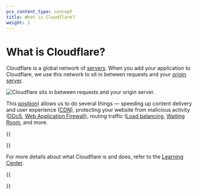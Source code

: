 ```yaml
---
pcx_content_type: concept
title: What is Cloudflare?
weight: 1
---
```


# What is Cloudflare?

Cloudflare is a global network of [servers](https://www.cloudflare.com/learning/cdn/glossary/edge-server/). When you add your application to Cloudflare, we use this network to sit in between requests and your [origin server](https://www.cloudflare.com/learning/cdn/glossary/origin-server/).

![Cloudflare sits in between requests and your origin server.](/images/fundamentals/get-started/website-with-cloudflare.svg)

This [position](/fundamentals/concepts/how-cloudflare-works/)) allows us to do several things — speeding up content delivery and user experience ([CDN](https://www.cloudflare.com/learning/cdn/what-is-a-cdn/)), protecting your website from malicious activity ([DDoS](https://www.cloudflare.com/learning/ddos/what-is-a-ddos-attack/), [Web Application Firewall](https://www.cloudflare.com/learning/ddos/glossary/web-application-firewall-waf/)), routing traffic ([Load balancing](/load-balancing/), [Waiting Room](/waiting-room/), and more.

{{<Aside type="note">}}

For more details about what Cloudflare is and does, refer to the [Learning Center](https://www.cloudflare.com/learning/what-is-cloudflare/).

{{</Aside>}}

